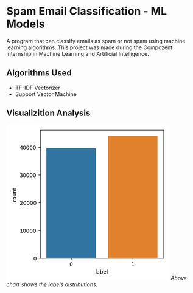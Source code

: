 # Spam Email Classification - ML Models

A program that can classify emails as spam or not spam using machine learning algorithms.
This project was made during the Compozent internship in Machine Learning and Artificial Intelligence.

## Algorithms Used

* TF-IDF Vectorizer
* Support Vector Machine


## Visualizition Analysis


![Image 1](./plots/label_dist.png)
*Above chart shows the labels distributions.*







